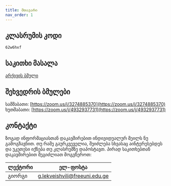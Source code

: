 ```yaml
---
title: მთავარი
nav_order: 1
---
```

## კლასრუმის კოდი
`62w6hxf`

## საკითხი მასალა
[არქივის ბმული](https://drive.google.com/file/d/1yJOkVQ-fywo1ueieelL-yfAdni6u2WWW/view?usp=sharing)

## შეხვედრის ბმულები
სამშაბათი: [https://zoom.us/j/3274885370](https://zoom.us/j/3274885370)  
ხუთშაბათი: [https://zoom.us/j/4932937731](https://zoom.us/j/4932937731)

## კონტაქტი
ზოგად ინფორმაციასთან დაკავშირებით ინდივიდუალურ მეილს ნუ გამოგზავნით. თუ რამე გაურკვეველია, შეიძლება სხვასაც აინტერესებდეს და უკეთესი იქნება თუ კლასრუმზე დაპოსტავთ.
პირად საკითხებთან დაკავშირებით შეგიძლიათ მოგვწეროთ:

| ლექტორი | ელ-ფოსტა |
|---|---|
| გიორგი | [g.lekveishvili@freeuni.edu.ge](mailto:g.lekveishvili@freeuni.edu.ge) |
